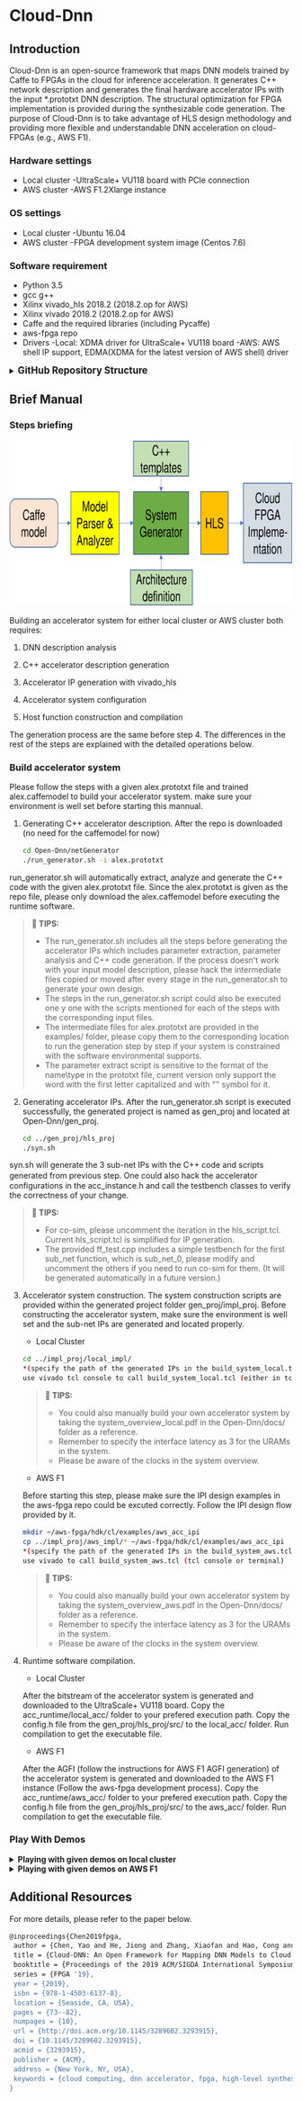 # Cloud-Dnn

## Introduction

Cloud-Dnn is an open-source framework that maps DNN models trained by Caffe to FPGAs in the cloud for inference acceleration. It generates C++ network description and generates the final hardware accelerator IPs with the input *.prototxt DNN description. The structural optimization for FPGA implementation is provided during the synthesizable code generation. The purpose of Cloud-Dnn is to take advantage of HLS design methodology and providing more flexible and understandable DNN acceleration on cloud-FPGAs (e.g., AWS F1).


### Hardware settings
- Local cluster
-UltraScale+ VU118 board with PCIe connection
- AWS cluster
-AWS F1.2Xlarge instance

### OS settings
- Local cluster
-Ubuntu 16.04
- AWS cluster
-FPGA development system image (Centos 7.6)

### Software requirement
- Python 3.5
- gcc g++
- Xilinx vivado_hls 2018.2 (2018.2.op for AWS)
- Xilinx vivado 2018.2 (2018.2.op for AWS)
- Caffe and the required libraries (including Pycaffe)
- aws-fpga repo
- Drivers
-Local: XDMA driver for UltraScale+ VU118 board
-AWS: AWS shell IP support, EDMA(XDMA for the latest version of AWS shell) driver


<details>
<summary><big><strong>GitHub Repository Structure</strong></big></summary>

```sh
Open-Dnn/
|
|-- LICENSE
|-- README.md
|-- netGenerator
|   |-- paramExtractor
|   |-- dse
|   `-- netGen
|-- scripts
|   |-- compile
|   |-- hls_impl
|   `-- sys_gen
|-- acc_runtime
|   |-- local_acc
|   `-- aws_acc
|-- fpga_cnn
|   |-- src
|   `-- testbench
|-- docs
`-- examples
```
</details>


## Brief Manual

### Steps briefing

<p align="center">
  <img width="741" height="295" src="./docs/flow.png">
</p>

Building an accelerator system for either local cluster or AWS cluster both requires:

1. DNN description analysis

1. C++ accelerator description generation

1. Accelerator IP generation with vivado_hls

1. Accelerator system configuration

1. Host function construction and compilation

The generation process are the same before step 4. The differences in the rest of the steps are explained with the detailed operations below.


### Build accelerator system

Please follow the steps with a given alex.prototxt file and trained alex.caffemodel to build your accelerator system. make sure your environment is well set before starting this mannual.

1. Generating C++ accelerator description. After the repo is downloaded (no need for the caffemodel for now)
	```sh
	cd Open-Dnn/netGenerator
    ./run_generator.sh -i alex.prototxt
    ```
run_generator.sh will automatically extract, analyze and generate the C++ code with the given alex.prototxt file. Since the alex.prototxt is given as the repo file, please only download the alex.caffemodel before executing the runtime software.

   >**:pushpin: TIPS:**
   > - The run_generator.sh includes all the steps before generating the accelerator IPs which includes parameter extraction, parameter analysis and C++ code generation. If the process doesn't work with your input model description, please hack the intermediate files copied or moved after every stage in the run_generator.sh to generate your own design.
   > - The steps in the run_generator.sh script could also be executed one y one with the scripts mentioned for each of the steps with the corresponding input files.
   > - The intermediate files for alex.prototxt are provided in the examples/ folder, please copy them to the corresponding location to run the generation step by step if your system is constrained with the software environmental supports.
   > - The parameter extract script is sensitive to the format of the name\type in the prototxt file, current version only support the word with the first letter capitalized and with "" symbol for it.

2. Generating accelerator IPs. After the run_generator.sh script is executed successfully, the generated project is named as gen_proj and located at Open-Dnn/gen_proj.
	```sh
    cd ../gen_proj/hls_proj
    ./syn.sh
	```
syn.sh will generate the 3 sub-net IPs with the C++ code and scripts generated from previous step. One could also hack the accelerator　configurations in the acc_instance.h and call the testbench classes to verify the correctness of your change.

   >**:pushpin: TIPS:**
   > - For co-sim, please uncomment the iteration in the hls_script.tcl. Current hls_script.tcl is simplified for IP generation.
   > - The provided ff_test.cpp includes a simple testbench for the first sub_net function, which is sub_net_0, please modify and uncomment the others if you need to run co-sim for them. (It will be generated automatically in a future version.)

3. Accelerator system construction. The system construction scripts are provided within the generated project folder gen_proj/impl_proj. Before constructing the accelerator system, make sure the environment is well set and the sub-net IPs are generated and located properly.
   - Local Cluster
	```sh
    cd ../impl_proj/local_impl/
    *(specify the path of the generated IPs in the build_system_local.tcl)
    use vivado tcl console to call build_system_local.tcl (either in tcl console or with terminal mode)
	```

   >**:pushpin: TIPS:**
   > - You could also manually build your own accelerator system by taking the system_overview_local.pdf in the Open-Dnn/docs/ folder as a reference.
   > - Remember to specify the interface latency as 3 for the URAMs in the system.
   > - Please be aware of the clocks in the system overview.


   - AWS F1

   Before starting this step, please make sure the IPI design examples in the aws-fpga repo could be excuted correctly. Follow the IPI design flow provided by it.
	```sh
    mkdir ~/aws-fpga/hdk/cl/examples/aws_acc_ipi
    cp ../impl_proj/aws_impl/* ~/aws-fpga/hdk/cl/examples/aws_acc_ipi
    *(specify the path of the generated IPs in the build_system_aws.tcl)
    use vivado to call build_system_aws.tcl (tcl console or terminal)
	```

   >**:pushpin: TIPS:**
   > - You could also manually build your own accelerator system by taking the system_overview_aws.pdf in the Open-Dnn/docs/ folder as a reference.
   > - Remember to specify the interface latency as 3 for the URAMs in the system.
   > - Please be aware of the clocks in the system overview.


4. Runtime software compilation.
   - Local Cluster

   After the bitstream of the accelerator system is generated and downloaded to the UltraScale+ VU118 board. Copy the acc_runtime/local_acc/ folder to your prefered execution path. Copy the config.h file from the gen_proj/hls_proj/src/ to the local_acc/ folder. Run compilation to get the executable file.

   - AWS F1

   After the AGFI (follow the instructions for AWS F1 AGFI generation) of the accelerator system is generated and downloaded to the AWS F1 instance (Follow the aws-fpga development process). Copy the acc_runtime/aws_acc/ folder to your prefered execution path. Copy the config.h file from the gen_proj/hls_proj/src/ to the aws_acc/ folder. Run compilation to get the executable file.


### Play With Demos


<details>
<summary><strong>Playing with given demos on local cluster</strong></summary>

Please follow the steps to play with a given demo with bitstream and runtime software.


</details>

<details>
<summary><strong>Playing with given demos on AWS F1</strong></summary>

Please follow the steps to play with a given demo with AGFI and runtime software.


</details>



## Additional Resources

For more details, please refer to the paper below.

```sh
@inproceedings{Chen2019fpga,
 author = {Chen, Yao and He, Jiong and Zhang, Xiaofan and Hao, Cong and Chen, Deming},
 title = {Cloud-DNN: An Open Framework for Mapping DNN Models to Cloud FPGAs},
 booktitle = {Proceedings of the 2019 ACM/SIGDA International Symposium on Field-Programmable Gate Arrays},
 series = {FPGA '19},
 year = {2019},
 isbn = {978-1-4503-6137-8},
 location = {Seaside, CA, USA},
 pages = {73--82},
 numpages = {10},
 url = {http://doi.acm.org/10.1145/3289602.3293915},
 doi = {10.1145/3289602.3293915},
 acmid = {3293915},
 publisher = {ACM},
 address = {New York, NY, USA},
 keywords = {cloud computing, dnn accelerator, fpga, high-level synthesis, neural network, reconfiguration}
}
```
